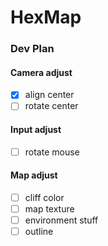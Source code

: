 # HexMap
### Dev Plan
#### Camera adjust
- [x] align center
- [ ] rotate center

#### Input adjust
- [ ] rotate mouse

#### Map adjust
- [ ] cliff color
- [ ] map texture
- [ ] environment stuff
- [ ] outline
